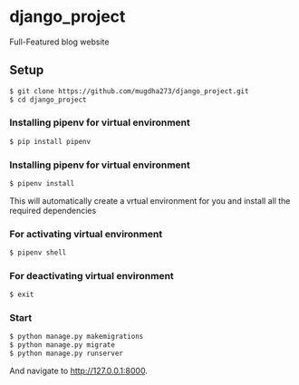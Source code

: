 # django_project
Full-Featured blog website
## Setup

```sh
$ git clone https://github.com/mugdha273/django_project.git
$ cd django_project
```

### Installing pipenv for virtual environment

```sh
$ pip install pipenv
```

### Installing pipenv for virtual environment

```sh
$ pipenv install
```

This will automatically create a vrtual environment for you and install all the required dependencies

### For activating virtual environment

```sh
$ pipenv shell
```

### For deactivating virtual environment

```sh
$ exit
```

### Start

```sh
$ python manage.py makemigrations
$ python manage.py migrate
$ python manage.py runserver
```
And navigate to http://127.0.0.1:8000.
